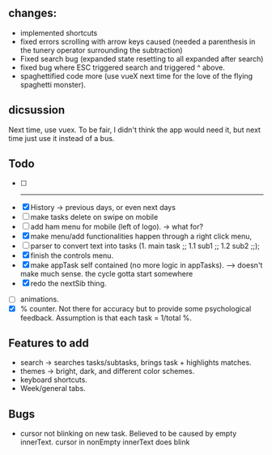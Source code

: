 ## changes:
- implemented shortcuts 
- fixed errors scrolling with arrow keys caused (needed a parenthesis in the tunery operator surrounding the subtraction)
- Fixed search bug (expanded state resetting to all expanded after search)
- fixed bug where ESC triggered search and triggered ^ above.
- spaghettified code more (use vueX next time for the love of the flying spaghetti monster).
  

## dicsussion
<!-- - should "failed" state be done away with? Make the "failed" state apply to tasks that are not "done" by the end of the day? -->
Next time, use vuex. To be fair, I didn't think the app would need it, but next time just use it instead of a bus. 

## Todo 
- [ ] ---
- [x] History -> previous days, or even next days
- [ ] make tasks delete on swipe on mobile
- [ ] add ham menu for mobile (left of logo). -> what for?
- [x] make menu/add functionalities happen through a right click menu,
- [ ] parser to convert text into tasks (1. main task ;; 1.1 sub1 ;; 1.2 sub2 ;;);
- [x] finish the controls menu.
- [x] make appTask self contained (no more logic in appTasks). --> doesn't make much sense. the cycle gotta start somewhere
- [x] redo the nextSib thing.
<!-- - [ ] expirement with v-once on controls for performance. -->
- [ ] animations.
- [x] % counter. Not there for accuracy but to provide some psychological feedback. Assumption is that each task = 1/total %.

## Features to add
- search -> searches tasks/subtasks, brings task + highlights matches.
- themes -> bright, dark, and different color schemes.
- keyboard shortcuts.
- Week/general tabs.

## Bugs
- cursor not blinking on new task. Believed to be caused by empty innerText. cursor in nonEmpty innerText does blink
<!-- - cursor one letter behind when editing -->
